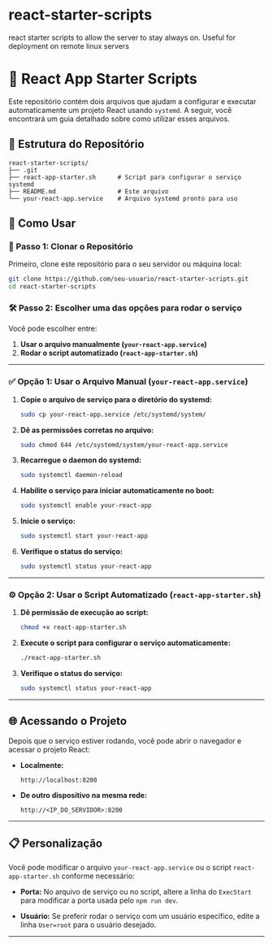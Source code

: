 # react-starter-scripts

react starter scripts to allow the server to stay always on. Useful for deployment on remote linux servers

# 📘 React App Starter Scripts

Este repositório contém dois arquivos que ajudam a configurar e executar automaticamente um projeto React usando `systemd`. A seguir, você encontrará um guia detalhado sobre como utilizar esses arquivos.

## 📂 Estrutura do Repositório

```
react-starter-scripts/
├── .git
├── react-app-starter.sh      # Script para configurar o serviço systemd
├── README.md                 # Este arquivo
└── your-react-app.service    # Arquivo systemd pronto para uso
```

## 🚀 Como Usar

### 🔧 Passo 1: Clonar o Repositório

Primeiro, clone este repositório para o seu servidor ou máquina local:

```bash
git clone https://github.com/seu-usuario/react-starter-scripts.git
cd react-starter-scripts
```

### 🛠️ Passo 2: Escolher uma das opções para rodar o serviço

Você pode escolher entre:

1. **Usar o arquivo manualmente (`your-react-app.service`)**
2. **Rodar o script automatizado (`react-app-starter.sh`)**

---

### ✅ **Opção 1: Usar o Arquivo Manual (`your-react-app.service`)**

1. **Copie o arquivo de serviço para o diretório do systemd:**

   ```bash
   sudo cp your-react-app.service /etc/systemd/system/
   ```

2. **Dê as permissões corretas no arquivo:**

   ```bash
   sudo chmod 644 /etc/systemd/system/your-react-app.service
   ```

3. **Recarregue o daemon do systemd:**

   ```bash
   sudo systemctl daemon-reload
   ```

4. **Habilite o serviço para iniciar automaticamente no boot:**

   ```bash
   sudo systemctl enable your-react-app
   ```

5. **Inicie o serviço:**

   ```bash
   sudo systemctl start your-react-app
   ```

6. **Verifique o status do serviço:**
   ```bash
   sudo systemctl status your-react-app
   ```

---

### ⚙️ **Opção 2: Usar o Script Automatizado (`react-app-starter.sh`)**

1. **Dê permissão de execução ao script:**

   ```bash
   chmod +x react-app-starter.sh
   ```

2. **Execute o script para configurar o serviço automaticamente:**

   ```bash
   ./react-app-starter.sh
   ```

3. **Verifique o status do serviço:**
   ```bash
   sudo systemctl status your-react-app
   ```

---

## 🌐 Acessando o Projeto

Depois que o serviço estiver rodando, você pode abrir o navegador e acessar o projeto React:

- **Localmente:**
  ```
  http://localhost:8200
  ```
- **De outro dispositivo na mesma rede:**
  ```
  http://<IP_DO_SERVIDOR>:8200
  ```

---

## 📋 Personalização

Você pode modificar o arquivo `your-react-app.service` ou o script `react-app-starter.sh` conforme necessário:

- **Porta:**
  No arquivo de serviço ou no script, altere a linha do `ExecStart` para modificar a porta usada pelo `npm run dev`.

- **Usuário:**
  Se preferir rodar o serviço com um usuário específico, edite a linha `User=root` para o usuário desejado.

---
